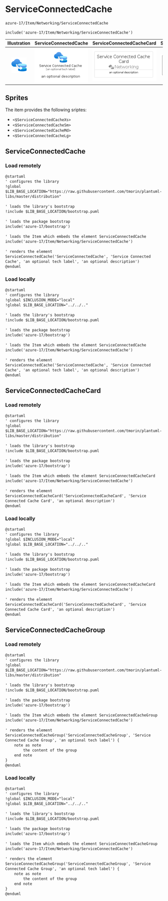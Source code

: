 # ServiceConnectedCache


```text
azure-17/Item/Networking/ServiceConnectedCache
```

```text
include('azure-17/Item/Networking/ServiceConnectedCache')
```



| Illustration | ServiceConnectedCache | ServiceConnectedCacheCard | ServiceConnectedCacheGroup |
| :---: | :---: | :---: | :---: |
| ![illustration for Illustration](../../../azure-17/Item/Networking/ServiceConnectedCache.png) | ![illustration for ServiceConnectedCache](../../../azure-17/Item/Networking/ServiceConnectedCache.Local.png) | ![illustration for ServiceConnectedCacheCard](../../../azure-17/Item/Networking/ServiceConnectedCacheCard.Local.png) | ![illustration for ServiceConnectedCacheGroup](../../../azure-17/Item/Networking/ServiceConnectedCacheGroup.Local.png) |



## Sprites
The item provides the following sriptes:

- `<$ServiceConnectedCacheXs>`
- `<$ServiceConnectedCacheSm>`
- `<$ServiceConnectedCacheMd>`
- `<$ServiceConnectedCacheLg>`





## ServiceConnectedCache

### Load remotely
```plantuml
@startuml
' configures the library
!global $LIB_BASE_LOCATION="https://raw.githubusercontent.com/tmorin/plantuml-libs/master/distribution"

' loads the library's bootstrap
!include $LIB_BASE_LOCATION/bootstrap.puml

' loads the package bootstrap
include('azure-17/bootstrap')

' loads the Item which embeds the element ServiceConnectedCache
include('azure-17/Item/Networking/ServiceConnectedCache')

' renders the element
ServiceConnectedCache('ServiceConnectedCache', 'Service Connected Cache', 'an optional tech label', 'an optional description')
@enduml
```

### Load locally
```plantuml
@startuml
' configures the library
!global $INCLUSION_MODE="local"
!global $LIB_BASE_LOCATION="../../.."

' loads the library's bootstrap
!include $LIB_BASE_LOCATION/bootstrap.puml

' loads the package bootstrap
include('azure-17/bootstrap')

' loads the Item which embeds the element ServiceConnectedCache
include('azure-17/Item/Networking/ServiceConnectedCache')

' renders the element
ServiceConnectedCache('ServiceConnectedCache', 'Service Connected Cache', 'an optional tech label', 'an optional description')
@enduml
```

## ServiceConnectedCacheCard

### Load remotely
```plantuml
@startuml
' configures the library
!global $LIB_BASE_LOCATION="https://raw.githubusercontent.com/tmorin/plantuml-libs/master/distribution"

' loads the library's bootstrap
!include $LIB_BASE_LOCATION/bootstrap.puml

' loads the package bootstrap
include('azure-17/bootstrap')

' loads the Item which embeds the element ServiceConnectedCacheCard
include('azure-17/Item/Networking/ServiceConnectedCache')

' renders the element
ServiceConnectedCacheCard('ServiceConnectedCacheCard', 'Service Connected Cache Card', 'an optional description')
@enduml
```

### Load locally
```plantuml
@startuml
' configures the library
!global $INCLUSION_MODE="local"
!global $LIB_BASE_LOCATION="../../.."

' loads the library's bootstrap
!include $LIB_BASE_LOCATION/bootstrap.puml

' loads the package bootstrap
include('azure-17/bootstrap')

' loads the Item which embeds the element ServiceConnectedCacheCard
include('azure-17/Item/Networking/ServiceConnectedCache')

' renders the element
ServiceConnectedCacheCard('ServiceConnectedCacheCard', 'Service Connected Cache Card', 'an optional description')
@enduml
```

## ServiceConnectedCacheGroup

### Load remotely
```plantuml
@startuml
' configures the library
!global $LIB_BASE_LOCATION="https://raw.githubusercontent.com/tmorin/plantuml-libs/master/distribution"

' loads the library's bootstrap
!include $LIB_BASE_LOCATION/bootstrap.puml

' loads the package bootstrap
include('azure-17/bootstrap')

' loads the Item which embeds the element ServiceConnectedCacheGroup
include('azure-17/Item/Networking/ServiceConnectedCache')

' renders the element
ServiceConnectedCacheGroup('ServiceConnectedCacheGroup', 'Service Connected Cache Group', 'an optional tech label') {
    note as note
        the content of the group
    end note
}
@enduml
```

### Load locally
```plantuml
@startuml
' configures the library
!global $INCLUSION_MODE="local"
!global $LIB_BASE_LOCATION="../../.."

' loads the library's bootstrap
!include $LIB_BASE_LOCATION/bootstrap.puml

' loads the package bootstrap
include('azure-17/bootstrap')

' loads the Item which embeds the element ServiceConnectedCacheGroup
include('azure-17/Item/Networking/ServiceConnectedCache')

' renders the element
ServiceConnectedCacheGroup('ServiceConnectedCacheGroup', 'Service Connected Cache Group', 'an optional tech label') {
    note as note
        the content of the group
    end note
}
@enduml
```

